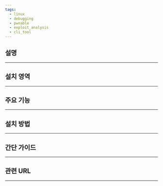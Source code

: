 ```yaml
---
tags:
  - linux
  - debugging
  - pwnable
  - exploit_analysis
  - cli_tool
---
```

## 설명
---


## 설치 영역
---


## 주요 기능
---


## 설치 방법
---


## 간단 가이드
---


## 관련 URL
---
